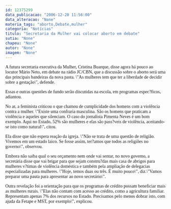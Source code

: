 ```yaml
---
id: 12375299
data_publicacao: "2006-12-20 11:56:00"
data_alteracao: "None"
materia_tags: "aborto,Debate,mulher"
categoria: "Notícias"
titulo: "Secretaria da Mulher vai colocar aborto em debate"
sutia: "None"
chapeu: "None"
autor: "None"
imagem: "None"
---
```

<p><P><FONT face=Verdana>A futura secretaria executiva da Mulher, Cristina Buarque, disse agora há pouco ao locutor Mário Neto, em debate na rádio JC/CBN, que a discussão sobre o aborto será uma das principais bandeiras da nova pasta. \"As mulheres tem que ter a liberdade de decidir sobre a gestação\", defende.</FONT></P></p>
<p><P><FONT face=Verdana>Essas e outras questões de fundo serão discutidas na escola, em programas espec?ficos, adiantou.</FONT></P></p>
<p><P><FONT face=Verdana>No ar, a feminista criticou o que chamou de cumplicidade dos homens com a violência contra a mulher. \"Existe uma confraria masculina. São os homens que praticam a violência e aqueles que silenciam. O caso do jornalista Pimenta Neves é um bom exemplo. Aqui no Estado, 52% são mulheres e elas são pass?veis de violência, aceitando-se isto como natural\", citou.</FONT></P></p>
<p><P><FONT face=Verdana>Ela disse que não espera reação da igreja. \"Não se trata de uma questão de religião. Vivemos em um estado laico. Se fosse assim, ter?amos que todos as religiões no governo\", observou.</FONT></P></p>
<p><P><FONT face=Verdana>Embora não saiba qual o seu orçamento nem onde vai sentar, no novo governo, a secretária disse que vai brigar para que sejam constru?das mais casa de abrigos para mulheres v?timas de violência doméstica e também pela ampliação de delegacias especializadas para mulheres. \"Hoje, temos duas ou três. É muito pouco\", diz.\"Vamos preparar uma pauta para apresentar ao novo secretário\".</FONT></P></p>
<p><P><FONT face=Verdana>Outra revelação foi a orientação para que os programas de crédito possam beneficiar mais as mulheres rurais. \"Elas não contam com acesso ao crédito, como a agricultura familiar. Representam apenas 7% dos recursos no Estado. Precisamos pelo menos dobrar isto, com ajuda da Fetape e MST, por exemplo\", explicou.</FONT></P> </p>
